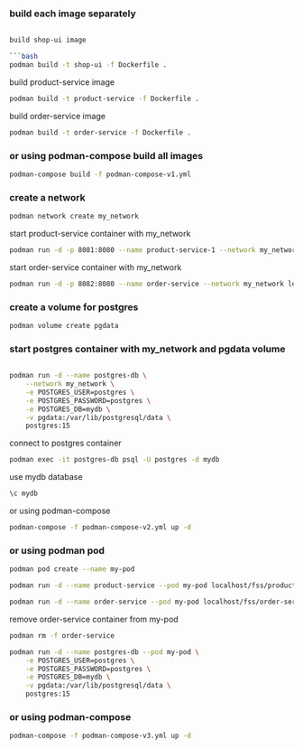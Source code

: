 ### build each image separately

````bash

build shop-ui image

```bash
podman build -t shop-ui -f Dockerfile .
````

build product-service image

```bash
podman build -t product-service -f Dockerfile .
```

build order-service image

```bash
podman build -t order-service -f Dockerfile .
```

### or using podman-compose build all images

```bash
podman-compose build -f podman-compose-v1.yml
```

### create a network

```bash
podman network create my_network
```

start product-service container with my_network

```bash
podman run -d -p 8081:8080 --name product-service-1 --network my_network localhost/fss/product-service
```

start order-service container with my_network

```bash
podman run -d -p 8082:8080 --name order-service --network my_network localhost/fss/order-service
```

### create a volume for postgres

```bash
podman volume create pgdata
```

### start postgres container with my_network and pgdata volume

```bash

podman run -d --name postgres-db \
    --network my_network \
    -e POSTGRES_USER=postgres \
    -e POSTGRES_PASSWORD=postgres \
    -e POSTGRES_DB=mydb \
    -v pgdata:/var/lib/postgresql/data \
    postgres:15

```

connect to postgres container

```bash
podman exec -it postgres-db psql -U postgres -d mydb
```

use mydb database

```sql
\c mydb
```

or using podman-compose

```bash
podman-compose -f podman-compose-v2.yml up -d
```

### or using podman pod

```bash
podman pod create --name my-pod
```

```bash
podman run -d --name product-service --pod my-pod localhost/fss/product-service
```

```bash
podman run -d --name order-service --pod my-pod localhost/fss/order-service
```

remove order-service container from my-pod

```bash
podman rm -f order-service
```

```bash
podman run -d --name postgres-db --pod my-pod \
    -e POSTGRES_USER=postgres \
    -e POSTGRES_PASSWORD=postgres \
    -e POSTGRES_DB=mydb \
    -v pgdata:/var/lib/postgresql/data \
    postgres:15
```

### or using podman-compose

```bash
podman-compose -f podman-compose-v3.yml up -d
```
